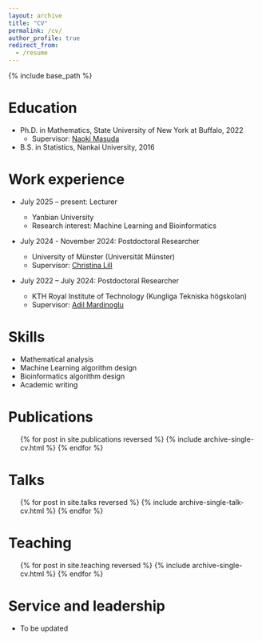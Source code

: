 ```yaml
---
layout: archive
title: "CV"
permalink: /cv/
author_profile: true
redirect_from:
  - /resume
---
```


{% include base_path %}

Education
======
* Ph.D. in Mathematics, State University of New York at Buffalo, 2022
  * Supervisor: [Naoki Masuda](https://naokimas.github.io/naokimasuda.github.io/)
* B.S. in Statistics, Nankai University, 2016  

Work experience
======
* July 2025 – present: Lecturer  
  * Yanbian University
  * Research interest: Machine Learning and Bioinformatics  

* July 2024 - November 2024: Postdoctoral Researcher  
  * University of Münster (Universität Münster)  
  * Supervisor: [Christina Lill](https://www.medizin.uni-muenster.de/epi/institut/mitarbeiter/univ-prof-dr-med-christina-lill-translationale-epidemiologie.html)

* July 2022 – July 2024: Postdoctoral Researcher  
  * KTH Royal Institute of Technology (Kungliga Tekniska högskolan)  
  * Supervisor: [Adil Mardinoglu](https://www.kcl.ac.uk/people/adil-mardinoglu)

Skills
======
* Mathematical analysis  
* Machine Learning algorithm design  
* Bioinformatics algorithm design  
* Academic writing  

Publications
======
  <ul>{% for post in site.publications reversed %}
    {% include archive-single-cv.html %}
  {% endfor %}</ul>
  
Talks
======
  <ul>{% for post in site.talks reversed %}
    {% include archive-single-talk-cv.html  %}
  {% endfor %}</ul>
  
Teaching
======
  <ul>{% for post in site.teaching reversed %}
    {% include archive-single-cv.html %}
  {% endfor %}</ul>
  
Service and leadership
======
* To be updated  

